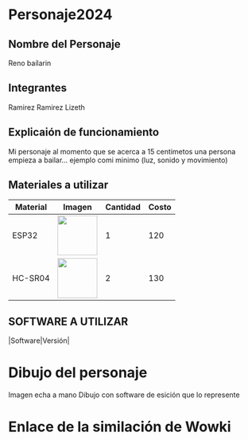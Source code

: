 # Personaje2024
## Nombre del Personaje 
Reno baílarin
## Integrantes
Ramirez Ramirez Lizeth
## Explicaión de funcionamiento
Mi personaje al momento que se acerca a 15 centimetos una persona empieza a bailar... ejemplo
comi minimo (luz, sonido y movimiento)
## Materiales a utilizar 
|   Material   |  Imagen   | Cantidad  | Costo   |
|--------------|-----------|-----------|---------|
|ESP32|<img src="https://github.com/user-attachments/assets/97a45b02-f2ca-4481-92d3-7b4eb516beb2" width="80"/>|1|120|
|HC-SR04|<img src="https://github.com/user-attachments/assets/98c407d4-c5bc-43de-9661-78c0df17a5dd" width="80"/>|2|130|
## SOFTWARE A UTILIZAR 
|Software|Versión|

# Dibujo del personaje
Imagen echa a mano
Dibujo con software de esición que lo represente
# Enlace de la similación de Wowki
